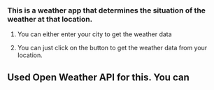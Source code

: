 ### This is a weather app that determines the situation of the weather at that location.

1. You can either enter your city to get the weather data

2. You can just click on the button to get the weather data from your location.

## Used Open Weather API for this. You can